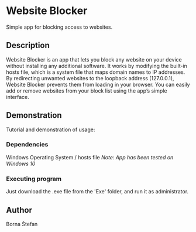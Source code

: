 # Website Blocker

Simple app for blocking access to websites. 

## Description

Website Blocker is an app that lets you block any website on your device without installing any additional software. It works by modifying the built-in hosts file, which is a system file that maps domain names to IP addresses. 
By redirecting unwanted websites to the loopback address (127.0.0.1), Website Blocker prevents them from loading in your browser. You can easily add or remove websites from your block list using the app’s simple interface.

## Demonstration

Tutorial and demonstration of usage:


### Dependencies

Windows Operating System / hosts file
*Note: App has been tested on Windows 10*

### Executing program

Just download the .exe file from the 'Exe' folder, and run it as administrator.

## Author

Borna Štefan
